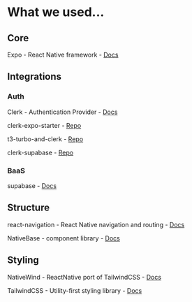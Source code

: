 # What we used...

## Core

Expo - React Native framework - [Docs](https://docs.expo.dev)

## Integrations

### Auth

Clerk - Authentication Provider - [Docs](https://clerk.dev/docs)

clerk-expo-starter - [Repo](https://github.com/clerkinc/clerk-expo-starter)

t3-turbo-and-clerk - [Repo](https://github.com/clerkinc/t3-turbo-and-clerk)

clerk-supabase - [Repo](https://github.com/clerkinc/clerk-supabase)

### BaaS

supabase - [Docs](https://supabase.com/docs)

## Structure

react-navigation - React Native navigation and routing - [Docs](https://reactnavigation.org/docs)

NativeBase - component library - [Docs](https://docs.nativebase.io)

## Styling

NativeWind - ReactNative port of TailwindCSS - [Docs](https://www.nativewind.dev)

TailwindCSS - Utility-first styling library - [Docs](https://tailwindcss.com/docs)


